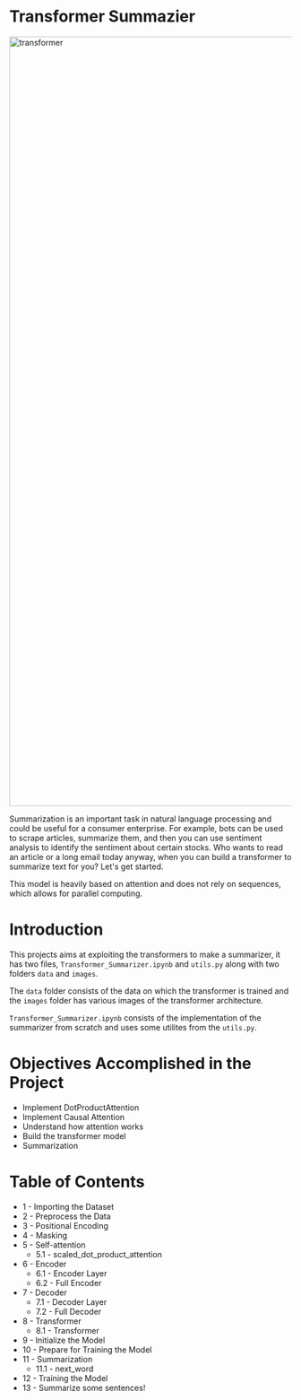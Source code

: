 # Transformer Summazier

<img width="1373" alt="transformer" src="https://github.com/user-attachments/assets/71457942-3ef8-4493-97ab-df2b5f58dc5a">



Summarization is an important task in natural language processing and could be useful for a consumer enterprise. For example, bots can be used to scrape articles, summarize them, and then you can use sentiment analysis to identify the sentiment about certain stocks. Who wants to read an article or a long email today anyway, when you can build a transformer to summarize text for you? Let's get started.

This model is heavily based on attention and does not rely on sequences, which allows for parallel computing.

# Introduction
This projects aims at exploiting the transformers to make a summarizer, it has two files, `Transformer_Summarizer.ipynb` and `utils.py` along with two folders `data` and `images`.

The `data` folder consists of the data on which the transformer is trained and the `images` folder has various images of the transformer architecture.

`Transformer_Summarizer.ipynb` consists of the implementation of the summarizer from scratch and uses some utilites from the `utils.py`.

# Objectives Accomplished in the Project

- Implement DotProductAttention
- Implement Causal Attention
- Understand how attention works
- Build the transformer model
- Summarization

# Table of Contents

- 1 - Importing the Dataset
- 2 - Preprocess the Data
- 3 - Positional Encoding
- 4 - Masking
- 5 - Self-attention
    - 5.1 - scaled_dot_product_attention
- 6 - Encoder
    - 6.1 - Encoder Layer
    - 6.2 - Full Encoder
- 7 - Decoder
    - 7.1 - Decoder Layer
    - 7.2 - Full Decoder
- 8 - Transformer
    - 8.1 - Transformer
- 9 - Initialize the Model
- 10 - Prepare for Training the Model
- 11 - Summarization
    - 11.1 - next_word
- 12 - Training the Model
- 13 - Summarize some sentences!
